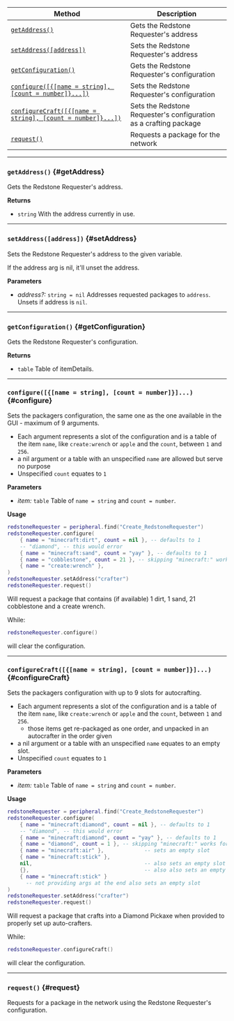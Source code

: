 | Method                                 | Description                                                  |
| -------------------------------------- | ------------------------------------------------------------ |
| [`getAddress()`](#getAddress)            | Gets the Redstone Requester's address |
| [`setAddress([address])`](#setAddress)            | Sets the Redstone Requester's address |
| [`getConfiguration()`](#getConfiguration)            | Gets the Redstone Requester's configuration |
| [`configure([{[name = string], [count = number]}...])`](#configure)            | Sets the Redstone Requester's configuration |
| [`configureCraft([{[name = string], [count = number]}...])`](#configureCraft)            | Sets the Redstone Requester's configuration as a crafting package |
| [`request()`](#request)            | Requests a package for the network |

---


### `getAddress()` {#getAddress}

Gets the Redstone Requester's address.

**Returns**

- `string` With the address currently in use. 

---

### `setAddress([address])` {#setAddress}

Sets the Redstone Requester's address to the given variable.

If the address arg is nil, it'll unset the address.

**Parameters**

- _address?:_ `string = nil`  Addresses requested packages to `address`. Unsets if address is `nil`.


---

### `getConfiguration()` {#getConfiguration}

Gets the Redstone Requester's configuration.

**Returns**

- `table` Table of itemDetails.

---

### `configure([{[name = string], [count = number]}]...)` {#configure}

Sets the packagers configuration, the same one as the one available in the GUI - maximum of 9 arguments.
- Each argument represents a slot of the configuration and is a table of the item `name`, like `create:wrench` or `apple` and the `count`, between `1` and `256`.
- a nil argument or a table with an unspecified `name` are allowed but serve no purpose
- Unspecified `count` equates to `1`


**Parameters**

- _item:_ `table` Table of `name = string` and `count = number`.

**Usage**
```lua
redstoneRequester = peripheral.find("Create_RedstoneRequester")
redstoneRequester.configure(
    { name = "minecraft:dirt", count = nil }, -- defaults to 1
    -- "diamond", -- this would error
    { name = "minecraft:sand", count = "yay" }, -- defaults to 1
    { name = "cobblestone", count = 21 }, -- skipping "minecraft:" works for vanilla items
    { name = "create:wrench" },
)
redstoneRequester.setAddress("crafter")
redstoneRequester.request()
```
Will request a package that contains (if available) 1 dirt, 1 sand, 21 cobblestone and a create wrench. 

While:
```lua
redstoneRequester.configure()
```
will clear the configuration.

---

### `configureCraft([{[name = string], [count = number]}]...)` {#configureCraft}

Sets the packagers configuration with up to 9 slots for autocrafting.
- Each argument represents a slot of the configuration and is a table of the item `name`, like `create:wrench` or `apple` and the `count`, between `1` and `256`.
    - those items get re-packaged as one order, and unpacked in an autocrafter in the order given
- a nil argument or a table with an unspecified `name` equates to an empty slot.
- Unspecified `count` equates to `1`


**Parameters**

- _item:_ `table` Table of `name = string` and `count = number`.

**Usage**
```lua
redstoneRequester = peripheral.find("Create_RedstoneRequester")
redstoneRequester.configure(
    { name = "minecraft:diamond", count = nil }, -- defaults to 1
    -- "diamond", -- this would error
    { name = "minecraft:diamond", count = "yay" }, -- defaults to 1
    { name = "diamond", count = 1 }, -- skipping "minecraft:" works for vanilla items
    { name = "minecraft:air" },             -- sets an empty slot
    { name = "minecraft:stick" },
    nil,                                    -- also sets an empty slot
    {},                                     -- also also sets an empty slot
    { name = "minecraft:stick" }
      -- not providing args at the end also sets an empty slot
)
redstoneRequester.setAddress("crafter")
redstoneRequester.request()
```
Will request a package that crafts into a Diamond Pickaxe when provided to properly set up auto-crafters. 

While:
```lua
redstoneRequester.configureCraft()
```
will clear the configuration.

---

### `request()` {#request}

Requests for a package in the network using the Redstone Requester's configuration. 

